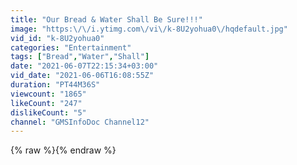 ```yaml
---
title: "Our Bread & Water Shall Be Sure!!!"
image: "https:\/\/i.ytimg.com\/vi\/k-8U2yohua0\/hqdefault.jpg"
vid_id: "k-8U2yohua0"
categories: "Entertainment"
tags: ["Bread","Water","Shall"]
date: "2021-06-07T22:15:34+03:00"
vid_date: "2021-06-06T16:08:55Z"
duration: "PT44M36S"
viewcount: "1865"
likeCount: "247"
dislikeCount: "5"
channel: "GMSInfoDoc Channel12"
---
```

{% raw %}{% endraw %}
